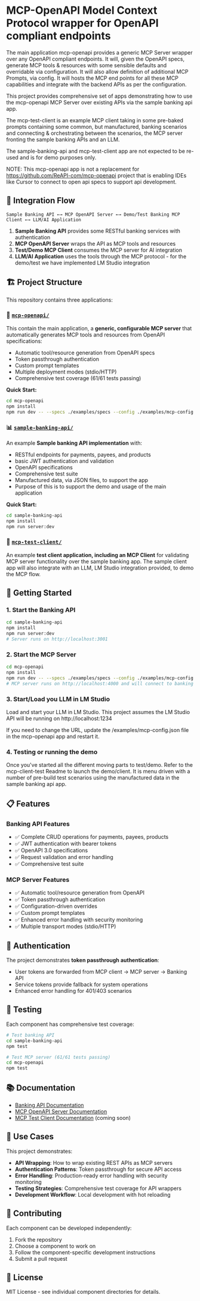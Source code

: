 # MCP-OpenAPI Model Context Protocol wrapper for OpenAPI compliant endpoints

The main application mcp-openapi provides a generic MCP Server wrapper over any OpenAPI compliant endpoints.  It will, given the OpenAPI specs, generate MCP tools & resources with some sensible defaults and overridable via configuration.  It will also allow definition of additional MCP Prompts, via config.  It will hosts the MCP end points for all these MCP capabilities and integrate with the backend APIs as per the configuration.

This project provides comprehensive set of apps demonstrating how to use the mcp-openapi MCP Server over existing APIs via the sample banking api app.  

The mcp-test-client is an example MCP client taking in some pre-baked prompts containing some common, but manufactured, banking scenarios and connecting & orchestrating between the scenarios, the MCP server fronting the sample banking APIs and an LLM.

The sample-banking-api and mcp-test-client app are not expected to be re-used and is for demo purposes only.

NOTE:  This mcp-openapi app is not a replacement for https://github.com/ReAPI-com/mcp-openapi project that is enabling IDEs like Cursor to connect to open api specs to support api development.

## 🔄 Integration Flow

```
Sample Banking API ←→ MCP OpenAPI Server ←→ Demo/Test Banking MCP Client ←→ LLM/AI Application
```

1. **Sample Banking API** provides some RESTful banking services with authentication
2. **MCP OpenAPI Server** wraps the API as MCP tools and resources
3. **Test/Demo MCP Client** consumes the MCP server for AI integration
4. **LLM/AI Application** uses the tools through the MCP protocol - for the demo/test we have implemented LM Studio integration


## 🏗️ Project Structure

This repository contains three applications:

### 🔌 [`mcp-openapi/`](./mcp-openapi/)
This contain the main application, a **generic, configurable MCP server** that automatically generates MCP tools and resources from OpenAPI specifications:
- Automatic tool/resource generation from OpenAPI specs
- Token passthrough authentication
- Custom prompt templates
- Multiple deployment modes (stdio/HTTP)
- Comprehensive test coverage (61/61 tests passing)

**Quick Start:**
```bash
cd mcp-openapi
npm install
npm run dev -- --specs ./examples/specs --config ./examples/mcp-config.json --verbose
```


### 📊 [`sample-banking-api/`](./sample-banking-api/)
An example **Sample banking API implementation** with:
- RESTful endpoints for payments, payees, and products
- basic JWT authentication and validation
- OpenAPI specifications
- Comprehensive test suite
- Manufactured data, via JSON files, to support the app 
- Purpose of this is to support the demo and usage of the main application

**Quick Start:**
```bash
cd sample-banking-api
npm install
npm run server:dev
```

### 🧪 [`mcp-test-client/`](./mcp-test-client/)
An example **test client application, including an MCP Client** for validating MCP server functionality over the sample banking app.  The sample client app will also integrate with an LLM, LM Studio integration provided, to demo the MCP flow.


## 🚀 Getting Started

### 1. Start the Banking API
```bash
cd sample-banking-api
npm install
npm run server:dev
# Server runs on http://localhost:3001
```

### 2. Start the MCP Server
```bash
cd mcp-openapi
npm install
npm run dev -- --specs ./examples/specs --config ./examples/mcp-config.json --verbose
# MCP server runs on http://localhost:4000 and will connect to banking API to serve requests
```

### 3. Start/Load you LLM in LM Studio
Load and start your LLM in LM Studio.  This project assumes the LM Studio API will be running on http://localhost:1234

If you need to change the URL, update the /examples/mcp-config.json file in the mcp-openapi app and restart it.

### 4. Testing or running the demo
Once you've started all the different moving parts to test/demo.  Refer to the mcp-client-test Readme to launch the demo/client.  It is menu driven with a number of pre-build test scenarios using the manufactured data in the sample banking api app.

## 📋 Features

### Banking API Features
- ✅ Complete CRUD operations for payments, payees, products
- ✅ JWT authentication with bearer tokens
- ✅ OpenAPI 3.0 specifications
- ✅ Request validation and error handling
- ✅ Comprehensive test suite

### MCP Server Features
- ✅ Automatic tool/resource generation from OpenAPI
- ✅ Token passthrough authentication
- ✅ Configuration-driven overrides
- ✅ Custom prompt templates
- ✅ Enhanced error handling with security monitoring
- ✅ Multiple transport modes (stdio/HTTP)

## 🔐 Authentication

The project demonstrates **token passthrough authentication**:
- User tokens are forwarded from MCP client → MCP server → Banking API
- Service tokens provide fallback for system operations
- Enhanced error handling for 401/403 scenarios

## 🧪 Testing

Each component has comprehensive test coverage:

```bash
# Test banking API
cd sample-banking-api
npm test

# Test MCP server (61/61 tests passing)
cd mcp-openapi
npm test
```

## 📚 Documentation

- [Banking API Documentation](./sample-banking-api/README.md)
- [MCP OpenAPI Server Documentation](./mcp-openapi/README.md)
- [MCP Test Client Documentation](./mcp-test-client/README.md) (coming soon)

## 🎯 Use Cases

This project demonstrates:
- **API Wrapping**: How to wrap existing REST APIs as MCP servers
- **Authentication Patterns**: Token passthrough for secure API access
- **Error Handling**: Production-ready error handling with security monitoring
- **Testing Strategies**: Comprehensive test coverage for API wrappers
- **Development Workflow**: Local development with hot reloading

## 🤝 Contributing

Each component can be developed independently:
1. Fork the repository
2. Choose a component to work on
3. Follow the component-specific development instructions
4. Submit a pull request

## 📄 License

MIT License - see individual component directories for details. 